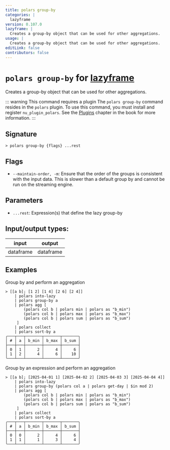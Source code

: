```yaml
---
title: polars group-by
categories: |
  lazyframe
version: 0.107.0
lazyframe: |
  Creates a group-by object that can be used for other aggregations.
usage: |
  Creates a group-by object that can be used for other aggregations.
editLink: false
contributors: false
---
```

<!-- This file is automatically generated. Please edit the command in https://github.com/nushell/nushell instead. -->

# `polars group-by` for [lazyframe](/commands/categories/lazyframe.md)

<div class='command-title'>Creates a group-by object that can be used for other aggregations.</div>

::: warning This command requires a plugin
The `polars group-by` command resides in the `polars` plugin.
To use this command, you must install and register `nu_plugin_polars`.
See the [Plugins](/book/plugins.html) chapter in the book for more information.
:::


## Signature

```> polars group-by {flags} ...rest```

## Flags

 -  `--maintain-order, -m`: Ensure that the order of the groups is consistent with the input data. This is slower than a default group by and cannot be run on the streaming engine.

## Parameters

 -  `...rest`: Expression(s) that define the lazy group-by


## Input/output types:

| input     | output    |
| --------- | --------- |
| dataframe | dataframe |
## Examples

Group by and perform an aggregation
```nu
> [[a b]; [1 2] [1 4] [2 6] [2 4]]
    | polars into-lazy
    | polars group-by a
    | polars agg [
        (polars col b | polars min | polars as "b_min")
        (polars col b | polars max | polars as "b_max")
        (polars col b | polars sum | polars as "b_sum")
     ]
    | polars collect
    | polars sort-by a
╭───┬───┬───────┬───────┬───────╮
│ # │ a │ b_min │ b_max │ b_sum │
├───┼───┼───────┼───────┼───────┤
│ 0 │ 1 │     2 │     4 │     6 │
│ 1 │ 2 │     4 │     6 │    10 │
╰───┴───┴───────┴───────┴───────╯

```

Group by an expression and perform an aggregation
```nu
> [[a b]; [2025-04-01 1] [2025-04-02 2] [2025-04-03 3] [2025-04-04 4]]
    | polars into-lazy
    | polars group-by (polars col a | polars get-day | $in mod 2)
    | polars agg [
        (polars col b | polars min | polars as "b_min")
        (polars col b | polars max | polars as "b_max")
        (polars col b | polars sum | polars as "b_sum")
     ]
    | polars collect
    | polars sort-by a
╭───┬───┬───────┬───────┬───────╮
│ # │ a │ b_min │ b_max │ b_sum │
├───┼───┼───────┼───────┼───────┤
│ 0 │ 0 │     2 │     4 │     6 │
│ 1 │ 1 │     1 │     3 │     4 │
╰───┴───┴───────┴───────┴───────╯

```
